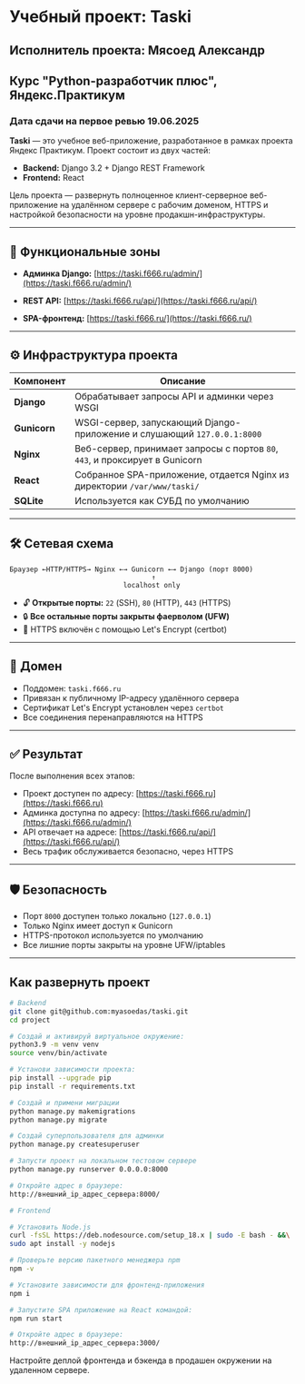# Учебный проект: Taski
## Исполнитель проекта: Мясоед Александр
## Курс "Python-разработчик плюс", Яндекс.Практикум

### Дата сдачи на первое ревью 19.06.2025

**Taski** — это учебное веб-приложение, разработанное в рамках проекта Яндекс Практикум. Проект состоит из двух частей:

* **Backend:** Django 3.2 + Django REST Framework
* **Frontend:** React

Цель проекта — развернуть полноценное клиент-серверное веб-приложение на удалённом сервере с рабочим доменом, HTTPS и настройкой безопасности на уровне продакшн-инфраструктуры.

---

## 🔧 Функциональные зоны

* **Админка Django:**
  [https://taski.f666.ru/admin/](https://taski.f666.ru/admin/)

* **REST API:**
  [https://taski.f666.ru/api/](https://taski.f666.ru/api/)

* **SPA-фронтенд:**
  [https://taski.f666.ru/](https://taski.f666.ru/)

---

## ⚙️ Инфраструктура проекта

| Компонент    | Описание                                                                    |
| ------------ | --------------------------------------------------------------------------- |
| **Django**   | Обрабатывает запросы API и админки через WSGI                               |
| **Gunicorn** | WSGI-сервер, запускающий Django-приложение и слушающий `127.0.0.1:8000`     |
| **Nginx**    | Веб-сервер, принимает запросы с портов `80`, `443`, и проксирует в Gunicorn |
| **React**    | Собранное SPA-приложение, отдается Nginx из директории `/var/www/taski/`    |
| **SQLite**   | Используется как СУБД по умолчанию                                          |

---

## 🛠️ Сетевая схема

```text
Браузер ←HTTP/HTTPS→ Nginx ←→ Gunicorn ←→ Django (порт 8000)
                                   ↑
                            localhost only
```

* 🔓 **Открытые порты:** `22` (SSH), `80` (HTTP), `443` (HTTPS)
* 🔒 **Все остальные порты закрыты фаерволом (UFW)**
* 🔐 HTTPS включён с помощью Let's Encrypt (certbot)

---

## 📡 Домен

* Поддомен: `taski.f666.ru`
* Привязан к публичному IP-адресу удалённого сервера
* Сертификат Let's Encrypt установлен через `certbot`
* Все соединения перенаправляются на HTTPS

---

## ✅ Результат

После выполнения всех этапов:

* Проект доступен по адресу: [https://taski.f666.ru](https://taski.f666.ru)
* Админка доступна по адресу: [https://taski.f666.ru/admin/](https://taski.f666.ru/admin/)
* API отвечает на адресе: [https://taski.f666.ru/api/](https://taski.f666.ru/api/)
* Весь трафик обслуживается безопасно, через HTTPS

---

## 🛡 Безопасность

* Порт `8000` доступен только локально (`127.0.0.1`)
* Только Nginx имеет доступ к Gunicorn
* HTTPS-протокол используется по умолчанию
* Все лишние порты закрыты на уровне UFW/iptables

---

## Как развернуть проект

```bash
# Backend
git clone git@github.com:myasoedas/taski.git
cd project

# Создай и активируй виртуальное окружение:
python3.9 -m venv venv
source venv/bin/activate

# Установи зависимости проекта:
pip install --upgrade pip
pip install -r requirements.txt

# Создай и примени миграции
python manage.py makemigrations
python manage.py migrate

# Создай суперпользователя для админки
python manage.py createsuperuser

# Запусти проект на локальном тестовом сервере
python manage.py runserver 0.0.0.0:8000

# Откройте адрес в браузере:
http://внешний_ip_адрес_сервера:8000/

# Frontend

# Установить Node.js
curl -fsSL https://deb.nodesource.com/setup_18.x | sudo -E bash - &&\
sudo apt install -y nodejs 

# Проверьте версию пакетного менеджера npm
npm -v 

# Установите зависимости для фронтенд-приложения
npm i 

# Запустите SPA приложение на React командой:
npm run start

# Откройте адрес в браузере:
http://внешний_ip_адрес_сервера:3000/

```
Настройте деплой фронтенда и бэкенда в продашен окружении на удаленном сервере.